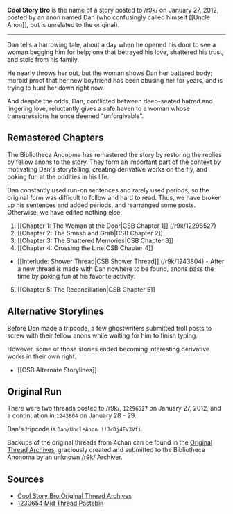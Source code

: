 **Cool Story Bro** is the name of a story posted to /r9k/ on January 27, 2012, posted by an anon named Dan (who confusingly called himself [[Uncle Anon]], but is unrelated to the original).

---

Dan tells a harrowing tale, about a day when he opened his door to see a woman begging him for help; one that betrayed his love, shattered his trust, and stole from his family. 

He nearly throws her out, but the woman shows Dan her battered body; morbid proof that her new boyfriend has been abusing her for years, and is trying to hunt her down right now. 

And despite the odds, Dan, conflicted between deep-seated hatred and lingering love, reluctantly gives a safe haven to a woman whose transgressions he once deemed "unforgivable".

## Remastered Chapters

The Bibliotheca Anonoma has remastered the story by restoring the replies by fellow anons to the story. They form an important part of the context by motivating Dan's storytelling, creating derivative works on the fly, and poking fun at the oddities in his life. 

Dan constantly used run-on sentences and rarely used periods, so the original form was difficult to follow and hard to read. Thus, we have broken up his sentences and added periods, and rearranged some posts. Otherwise, we have edited nothing else.

1. [[Chapter 1: The Woman at the Door|CSB Chapter 1]] (/r9k/12296527)
2. [[Chapter 2: The Smash and Grab|CSB Chapter 2]]
3. [[Chapter 3: The Shattered Memories|CSB Chapter 3]]
4. [[Chapter 4: Crossing the Line|CSB Chapter 4]]
  * [[Interlude: Shower Thread|CSB Shower Thread]] (/r9k/1243804) - After a new thread is made with Dan nowhere to be found, anons pass the time by poking fun at his favorite activity.
5. [[Chapter 5: The Reconciliation|CSB Chapter 5]]

## Alternative Storylines

Before Dan made a tripcode, a few ghostwriters submitted troll posts to screw with their fellow anons while waiting for him to finish typing.

However, some of those stories ended becoming interesting derivative works in their own right.

* [[CSB Alternate Storylines]]

## Original Run

There were two threads posted to /r9k/, `12296527` on January 27, 2012, and a continuation in `1243804` on January 28 - 29.

Dan's tripcode is `Dan/UncleAnon !!JcDj4Fv3Vfi`.

Backups of the original threads from 4chan can be found in the [Original Thread Archives](https://drive.google.com/file/d/0B7WYx7u6HJh_b1Nvb1d3MGF6ZlU/edit?usp=sharing), graciously created and submitted to the Bibliotheca Anonoma by an unknown /r9k/ Archiver.


## Sources

* [Cool Story Bro Original Thread Archives](https://drive.google.com/file/d/0B7WYx7u6HJh_b1Nvb1d3MGF6ZlU/edit?usp=sharing)
* [1230654 Mid Thread Pastebin](http://pastebin.com/CxhZHLVj)